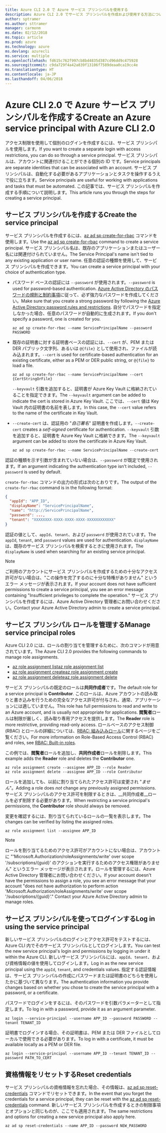 ```yaml
---
title: Azure CLI 2.0 で Azure サービス プリンシパルを使用する
description: Azure CLI 2.0 でサービス プリンシパルを作成および使用する方法について説明します。
author: sptramer
ms.author: sttramer
manager: carmonm
ms.date: 02/12/2018
ms.topic: article
ms.prod: azure
ms.technology: azure
ms.devlang: azurecli
ms.service: multiple
ms.openlocfilehash: fd615c762f997cb8bd4835d387cd96dd9c475928
ms.sourcegitcommit: c9da729f4a42a839f13106f7589deaa0ca19cc4e
ms.translationtype: HT
ms.contentlocale: ja-JP
ms.lasthandoff: 04/06/2018
---
```

# <a name="create-an-azure-service-principal-with-azure-cli-20"></a><span data-ttu-id="4cc6b-103">Azure CLI 2.0 で Azure サービス プリンシパルを作成する</span><span class="sxs-lookup"><span data-stu-id="4cc6b-103">Create an Azure service principal with Azure CLI 2.0</span></span>

<span data-ttu-id="4cc6b-104">アクセス制限を使用して個別のログインを作成するには、サービス プリンシパルを使用します。</span><span class="sxs-lookup"><span data-stu-id="4cc6b-104">If you want to create a separate login with access restrictions, you can do so through a service principal.</span></span> <span data-ttu-id="4cc6b-105">サービス プリンシパルは、アカウントに関連付けることができる個別の ID です。</span><span class="sxs-lookup"><span data-stu-id="4cc6b-105">Service principals are separate identities that can be associated with an account.</span></span> <span data-ttu-id="4cc6b-106">サービス プリンシパルは、自動化する必要があるアプリケーションとタスクを操作するうえで役に立ちます。</span><span class="sxs-lookup"><span data-stu-id="4cc6b-106">Service principals are useful for working with applications and tasks that must be automated.</span></span> <span data-ttu-id="4cc6b-107">この記事では、サービス プリンシパルを作成する手順について説明します。</span><span class="sxs-lookup"><span data-stu-id="4cc6b-107">This article runs you through the steps for creating a service principal.</span></span>

## <a name="create-the-service-principal"></a><span data-ttu-id="4cc6b-108">サービス プリンシパルを作成する</span><span class="sxs-lookup"><span data-stu-id="4cc6b-108">Create the service principal</span></span>

<span data-ttu-id="4cc6b-109">サービス プリンシパルを作成するには、[az ad sp create-for-rbac](/cli/azure/ad/sp#az-ad-sp-create-for-rbac) コマンドを使用します。</span><span class="sxs-lookup"><span data-stu-id="4cc6b-109">Use the [az ad sp create-for-rbac](/cli/azure/ad/sp#az-ad-sp-create-for-rbac) command to create a service principal.</span></span> <span data-ttu-id="4cc6b-110">サービス プリンシパル名は、既存のアプリケーションまたはユーザー名には関連付けられていません。</span><span class="sxs-lookup"><span data-stu-id="4cc6b-110">The Service Principal's name isn't tied to any existing application or user name.</span></span> <span data-ttu-id="4cc6b-111">任意の認証の種類を使用して、サービス プリンシパルを作成できます。</span><span class="sxs-lookup"><span data-stu-id="4cc6b-111">You can create a service principal with your choice of authentication type.</span></span>

* <span data-ttu-id="4cc6b-112">パスワード ベースの認証には `--password` が使用されます。</span><span class="sxs-lookup"><span data-stu-id="4cc6b-112">`--password` is used for password-based authentication.</span></span> <span data-ttu-id="4cc6b-113">[Azure Active Directory のパスワードの規則と制約事項](/azure/active-directory/active-directory-passwords-policy)に従って、必ず強力なパスワードを作成してください。</span><span class="sxs-lookup"><span data-stu-id="4cc6b-113">Make sure that you create a strong password by following the [Azure Active Directory password rules and restrictions](/azure/active-directory/active-directory-passwords-policy).</span></span> <span data-ttu-id="4cc6b-114">自分でパスワードを指定しなかった場合、任意のパスワードが自動的に生成されます。</span><span class="sxs-lookup"><span data-stu-id="4cc6b-114">If you don't specify a password, one is created for you.</span></span>

  ```azurecli
  az ad sp create-for-rbac --name ServicePrincipalName --password PASSWORD
  ```

* <span data-ttu-id="4cc6b-115">既存の証明書に対する証明書ベースの認証には、`--cert` が、PEM または DER パブリック文字列、あるいは `@{file}` として使用され、ファイルが読み込まれます。</span><span class="sxs-lookup"><span data-stu-id="4cc6b-115">`--cert` is used for certificate-based authentication for an existing certificate, either as a PEM or DER public string, or `@{file}` to load a file.</span></span>

  ```azurecli
  az ad sp create-for-rbac --name ServicePrincipalName --cert {CertStringOrFile} 
  ```

  <span data-ttu-id="4cc6b-116">`--keyvault` 引数を追加すると、証明書が Azure Key Vault に格納されていることを指定できます。</span><span class="sxs-lookup"><span data-stu-id="4cc6b-116">The `--keyvault` argument can be added to indicate the cert is stored in Azure Key Vault.</span></span> <span data-ttu-id="4cc6b-117">ここでは、`--cert` 値は Key Vault 内の証明書の名前を表します。</span><span class="sxs-lookup"><span data-stu-id="4cc6b-117">In this case, the `--cert` value refers to the name of the certificate in Key Vault.</span></span>

* <span data-ttu-id="4cc6b-118">`--create-cert` は、認証用の "_自己署名_" 証明書を作成します。</span><span class="sxs-lookup"><span data-stu-id="4cc6b-118">`--create-cert` creates a _self-signed_ certificate for authentication.</span></span> <span data-ttu-id="4cc6b-119">`--keyvault` 引数を追加すると、証明書を Azure Key Vault に格納できます。</span><span class="sxs-lookup"><span data-stu-id="4cc6b-119">The `--keyvault` argument can be added to store the certificate in Azure Key Vault.</span></span>

  ```azurecli
  az ad sp create-for-rbac --name ServicePrincipalName --create-cert
  ```

<span data-ttu-id="4cc6b-120">認証の種類を示す引数が含まれていない場合は、`--password` が既定で使用されます。</span><span class="sxs-lookup"><span data-stu-id="4cc6b-120">If an argument indicating the authentication type isn't included, `--password` is used by default.</span></span>

<span data-ttu-id="4cc6b-121">`create-for-rbac` コマンドの出力の形式は次のとおりです。</span><span class="sxs-lookup"><span data-stu-id="4cc6b-121">The output of the `create-for-rbac` command is in the following format:</span></span>

```json
{
  "appId": "APP_ID",
  "displayName": "ServicePrincipalName",
  "name": "http://ServicePrincipalName",
  "password": ...,
  "tenant": "XXXXXXXX-XXXX-XXXX-XXXX-XXXXXXXXXXXX"
}
```

<span data-ttu-id="4cc6b-122">認証の値として、`appId`、`tenant`、および `password` が使用されています。</span><span class="sxs-lookup"><span data-stu-id="4cc6b-122">The `appId`, `tenant`, and `password` values are used for authentication.</span></span> <span data-ttu-id="4cc6b-123">`displayName` は、既存のサービス プリンシパルを検索するときに使用されます。</span><span class="sxs-lookup"><span data-stu-id="4cc6b-123">The `displayName` is used when searching for an existing service principal.</span></span>

> [!NOTE]
> <span data-ttu-id="4cc6b-124">ご利用のアカウントにサービス プリンシパルを作成するための十分なアクセス許可がない場合は、"この操作を完了するのに十分な特権がありません" というエラー メッセージが表示されます。</span><span class="sxs-lookup"><span data-stu-id="4cc6b-124">If your account does not have sufficient permissions to create a service principal, you see an error message containing "Insufficient privileges to complete the operation."</span></span> <span data-ttu-id="4cc6b-125">サービス プリンシパルを作成するには、Azure Active Directory 管理者にお問い合わせください。</span><span class="sxs-lookup"><span data-stu-id="4cc6b-125">Contact your Azure Active Directory admin to create a service principal.</span></span>

## <a name="manage-service-principal-roles"></a><span data-ttu-id="4cc6b-126">サービス プリンシパル ロールを管理する</span><span class="sxs-lookup"><span data-stu-id="4cc6b-126">Manage service principal roles</span></span> 

<span data-ttu-id="4cc6b-127">Azure CLI 2.0 には、ロールの割り当てを管理するために、次のコマンドが用意されています。</span><span class="sxs-lookup"><span data-stu-id="4cc6b-127">The Azure CLI 2.0 provides the following commands to manage role assignments.</span></span>

* [<span data-ttu-id="4cc6b-128">az role assignment list</span><span class="sxs-lookup"><span data-stu-id="4cc6b-128">az role assignment list</span></span>](/cli/azure/role/assignment#az-role-assignment-list)
* [<span data-ttu-id="4cc6b-129">az role assignment create</span><span class="sxs-lookup"><span data-stu-id="4cc6b-129">az role assignment create</span></span>](/cli/azure/role/assignment#az-role-assignment-create)
* [<span data-ttu-id="4cc6b-130">az role assignment delete</span><span class="sxs-lookup"><span data-stu-id="4cc6b-130">az role assignment delete</span></span>](/cli/azure/role/assignment#az-role-assignment-delete)

<span data-ttu-id="4cc6b-131">サービス プリンシパルの既定のロールは**共同作成者**です。</span><span class="sxs-lookup"><span data-stu-id="4cc6b-131">The default role for a service principal is **Contributor**.</span></span> <span data-ttu-id="4cc6b-132">このロールは、Azure アカウントの読み取りと書き込みを行うための完全なアクセス許可が付与され、通常、アプリケーションには適していません。</span><span class="sxs-lookup"><span data-stu-id="4cc6b-132">This role has full permissions to read and write to an Azure account, and is usually not appropriate for applications.</span></span> <span data-ttu-id="4cc6b-133">**閲覧者**ロールは制限が厳しく、読み取り専用アクセスを提供します。</span><span class="sxs-lookup"><span data-stu-id="4cc6b-133">The **Reader** role is more restrictive, providing read-only access.</span></span>  <span data-ttu-id="4cc6b-134">ロールベースのアクセス制御 (RBAC) とロールの詳細については、[RBAC: 組み込みロール](/azure/active-directory/role-based-access-built-in-roles)に関するページをご覧ください。</span><span class="sxs-lookup"><span data-stu-id="4cc6b-134">For more information on Role-Based Access Control (RBAC) and roles, see [RBAC: Built-in roles](/azure/active-directory/role-based-access-built-in-roles).</span></span>

<span data-ttu-id="4cc6b-135">この例では、**閲覧者**ロールを追加し、**共同作成者**ロールを削除します。</span><span class="sxs-lookup"><span data-stu-id="4cc6b-135">This example adds the **Reader** role and deletes the **Contributor** one.</span></span>

```azurecli
az role assignment create --assignee APP_ID --role Reader
az role assignment delete --assignee APP_ID --role Contributor
```

<span data-ttu-id="4cc6b-136">ロールを追加しても、以前に割り当てられたアクセス許可は変更され "_ません_"。</span><span class="sxs-lookup"><span data-stu-id="4cc6b-136">Adding a role does _not_ change any previously assigned permissions.</span></span> <span data-ttu-id="4cc6b-137">サービス プリンシパルのアクセス許可を制限するときは、__共同作成者__ロールを必ず削除する必要があります。</span><span class="sxs-lookup"><span data-stu-id="4cc6b-137">When restricting a service principal's permissions, the __Contributor__ role should always be removed.</span></span>

<span data-ttu-id="4cc6b-138">変更を確認するには、割り当てられているロールの一覧を表示します。</span><span class="sxs-lookup"><span data-stu-id="4cc6b-138">The changes can be verified by listing the assigned roles.</span></span>

```azurecli
az role assignment list --assignee APP_ID
```

> [!NOTE] 
> <span data-ttu-id="4cc6b-139">ロールを割り当てるためのアクセス許可がアカウントにない場合は、アカウントに "'Microsoft.Authorization/roleAssignments/write' over scope '/subscriptions/{guid}' のアクションを実行するためのアクセス権限がありません" というエラー メッセージが表示されます。ロールを管理するには、Azure Active Directory 管理者にお問い合わせください。</span><span class="sxs-lookup"><span data-stu-id="4cc6b-139">If your account doesn't have the permissions to assign a role, you see an error message that your account "does not have authorization to perform action 'Microsoft.Authorization/roleAssignments/write' over scope '/subscriptions/{guid}'." Contact your Azure Active Directory admin to manage roles.</span></span>

## <a name="log-in-using-the-service-principal"></a><span data-ttu-id="4cc6b-140">サービス プリンシパルを使ってログインする</span><span class="sxs-lookup"><span data-stu-id="4cc6b-140">Log in using the service principal</span></span>

<span data-ttu-id="4cc6b-141">新しいサービス プリンシパルのログインとアクセス許可をテストするには、Azure CLI 内でそのサービス プリンシパルとしてログインします。</span><span class="sxs-lookup"><span data-stu-id="4cc6b-141">You can test the new service principal's login and permissions by logging in under it within the Azure CLI.</span></span> <span data-ttu-id="4cc6b-142">新しいサービス プリンシパルには、`appId`、`tenant`、および資格情報の値を使用してログインします。</span><span class="sxs-lookup"><span data-stu-id="4cc6b-142">Log in as the new service principal using the `appId`, `tenant`, and credentials values.</span></span> <span data-ttu-id="4cc6b-143">指定する認証情報は、サービス プリンシパルの作成にパスワードまたは証明書のどちらを使用したかに基づいて異なります。</span><span class="sxs-lookup"><span data-stu-id="4cc6b-143">The authentication information you provide changes based on whether you chose to create the service principal with a password, or a certificate.</span></span>

<span data-ttu-id="4cc6b-144">パスワードでログインをするには、そのパスワードを引数パラメーターとして指定します。</span><span class="sxs-lookup"><span data-stu-id="4cc6b-144">To log in with a password, provide it as an argument parameter.</span></span>

```azurecli
az login --service-principal --username APP_ID --password PASSWORD --tenant TENANT_ID
```

<span data-ttu-id="4cc6b-145">証明書でログインする場合、その証明書は、PEM または DER ファイルとしてローカルで使用できる必要があります。</span><span class="sxs-lookup"><span data-stu-id="4cc6b-145">To log in with a certificate, it must be available locally as a PEM or DER file.</span></span>

```azurecli
az login --service-principal --username APP_ID --tenant TENANT_ID --password PATH_TO_CERT
```
## <a name="reset-credentials"></a><span data-ttu-id="4cc6b-146">資格情報をリセットする</span><span class="sxs-lookup"><span data-stu-id="4cc6b-146">Reset credentials</span></span>

<span data-ttu-id="4cc6b-147">サービス プリンシパルの資格情報を忘れた場合、その情報は、[az ad sp reset-credentials](https://docs.microsoft.com/en-us/cli/azure/ad/sp#az-ad-sp-reset-credentials) コマンドでリセットできます。</span><span class="sxs-lookup"><span data-stu-id="4cc6b-147">In the event that you forget the credentials for a service principal, they can be reset with the [az ad sp reset-credentials](https://docs.microsoft.com/en-us/cli/azure/ad/sp#az-ad-sp-reset-credentials) command.</span></span> <span data-ttu-id="4cc6b-148">新しいサービス プリンシパルを作成するときの制限事項とオプションと同じものが、ここでも適用されます。</span><span class="sxs-lookup"><span data-stu-id="4cc6b-148">The same restrictions and options for creating a new service principal also apply here.</span></span>

```azurecli
az ad sp reset-credentials --name APP_ID --password NEW_PASSWORD
```
